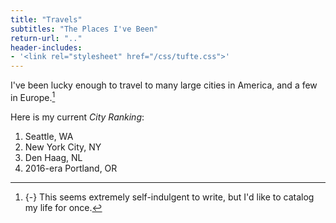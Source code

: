 ```yaml
---
title: "Travels"
subtitles: "The Places I've Been"
return-url: ".."
header-includes:
- '<link rel="stylesheet" href="/css/tufte.css">'
---
```


I've been lucky enough to travel to many large cities in America, and a few in Europe.[^hn]

[^hn]:
    {-} This seems extremely self-indulgent to write, but I'd like to catalog my life for once.

Here is my current *City Ranking*:

1. Seattle, WA
2. New York City, NY
3. Den Haag, NL
4. 2016-era Portland, OR

